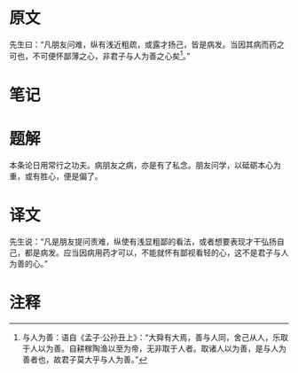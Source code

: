 # 原文
先生曰：“凡朋友问难，纵有浅近粗疏，或露才扬己，皆是病发。当因其病而药之可也，不可便怀鄙薄之心，非君子与人为善之心矣[^1]。”
# 笔记

# 题解
本条论日用常行之功夫。病朋友之病，亦是有了私念。朋友问学，以砥砺本心为重，或有胜心，便是偏了。
# 译文
先生说：“凡是朋友提问责难，纵使有浅显粗鄙的看法，或者想要表现才干弘扬自己，都是病发。应当因病用药才可以，不能就怀有鄙视看轻的心，这不是君子与人为善的心。”
# 注释

[^1]: 与人为善：语自《孟子·公孙丑上》：“大舜有大焉，善与人同，舍己从人，乐取于人以为善。自耕稼陶渔以至为帝，无非取于人者。取诸人以为善，是与人为善者也，故君子莫大乎与人为善。”